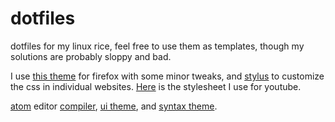 # dotfiles
dotfiles for my linux rice, feel free to use them as templates, though my solutions are probably sloppy and bad.

I use [this theme](https://addons.mozilla.org/en-US/firefox/addon/nord-polar-night-theme/?utm_source=addons.mozilla.org) for firefox with some minor tweaks, and [stylus](https://addons.mozilla.org/en-US/firefox/addon/styl-us/?utm_source=addons.mozilla.org) to customize the css in individual websites. [Here](https://uso.kkx.one/style/202840) is the stylesheet I use for youtube.


[atom](atom.io) editor [compiler](https://atom.io/packages/gpp-compiler), [ui theme](https://atom.io/themes/nord-atom-ui), and [syntax theme](https://atom.io/themes/nord-atom-syntax).

